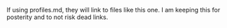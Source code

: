 If using profiles.md, they will link to files like this one. I am keeping this for posterity and to not risk dead links.
